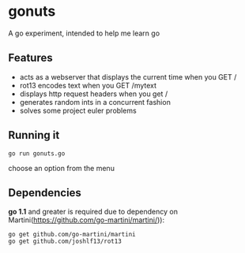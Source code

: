 gonuts
======
A go experiment, intended to help me learn go


Features
--------
 - acts as a webserver that displays the current time when you GET /
 - rot13 encodes text when you GET /mytext
 - displays http request headers when you get /
 - generates random ints in a concurrent fashion
 - solves some project euler problems

Running it
----------
~~~
go run gonuts.go
~~~

choose an option from the menu

Dependencies
------------
**go 1.1** and greater is required due to dependency on Martini(https://github.com/go-martini/martini/)):
~~~
go get github.com/go-martini/martini
go get github.com/joshlf13/rot13
~~~
